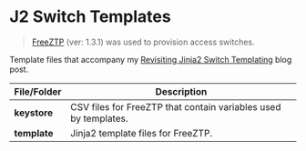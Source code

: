 # J2 Switch Templates

> [FreeZTP][gh-freeztp] (ver: 1.3.1) was used to provision access switches.

Template files that accompany my [Revisiting Jinja2 Switch Templating][blog-post] blog post.

| File/Folder  | Description                                                     |
| ------------ | --------------------------------------------------------------- |
| **keystore** | CSV files for FreeZTP that contain variables used by templates. |
| **template** | Jinja2 template files for FreeZTP.                              |

[gh-freeztp]: https://github.com/PackeTsar/freeztp/
[blog-post]: https://shnosh.io/jinja2-switch-template